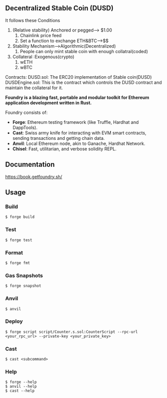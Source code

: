 ## Decentralized Stable Coin (DUSD)

It follows these Conditions
1. (Relative stability) Anchored or pegged--> $1.00
   1. Chainlink price feed
   2. Set a function to exchange ETH&BTC-->$$
2. Stability Mechanism-->Algorithmic(Decentralized)
   1. People can only mint stable coin with enough collatral(coded)
3. Collateral :Exogenous(crypto)
   1. wETH
   2. wBTC
   
Contracts:
DUSD.sol:
    The ERC20 implementation of Stable coin(DUSD)
DUSDEngine.sol:
    This is the contract which controls the DUSD contract and maintain the collateral for it.

**Foundry is a blazing fast, portable and modular toolkit for Ethereum application development written in Rust.**

Foundry consists of:

-   **Forge**: Ethereum testing framework (like Truffle, Hardhat and DappTools).
-   **Cast**: Swiss army knife for interacting with EVM smart contracts, sending transactions and getting chain data.
-   **Anvil**: Local Ethereum node, akin to Ganache, Hardhat Network.
-   **Chisel**: Fast, utilitarian, and verbose solidity REPL.

## Documentation

https://book.getfoundry.sh/

## Usage

### Build

```shell
$ forge build
```

### Test

```shell
$ forge test
```

### Format

```shell
$ forge fmt
```

### Gas Snapshots

```shell
$ forge snapshot
```

### Anvil

```shell
$ anvil
```

### Deploy

```shell
$ forge script script/Counter.s.sol:CounterScript --rpc-url <your_rpc_url> --private-key <your_private_key>
```

### Cast

```shell
$ cast <subcommand>
```

### Help

```shell
$ forge --help
$ anvil --help
$ cast --help
```
